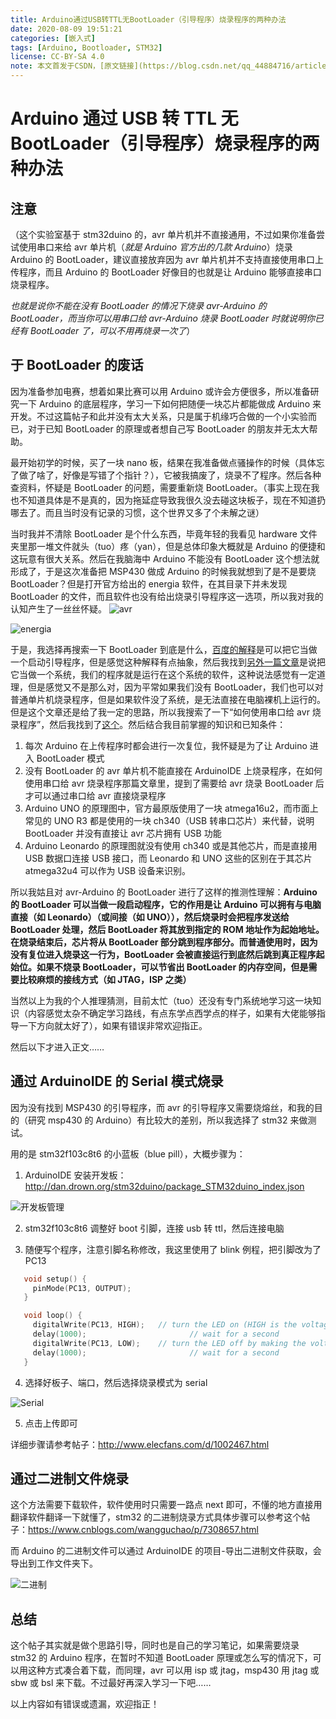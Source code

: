 ```yaml
---
title: Arduino通过USB转TTL无BootLoader（引导程序）烧录程序的两种办法
date: 2020-08-09 19:51:21
categories: [嵌入式]
tags: [Arduino, Bootloader, STM32]
license: CC-BY-SA 4.0
note: 本文首发于CSDN，[原文链接](https://blog.csdn.net/qq_44884716/article/details/107898812)。
---
```


# Arduino 通过 USB 转 TTL 无 BootLoader（引导程序）烧录程序的两种办法

## 注意

（这个实验室基于 stm32duino 的，avr 单片机并不直接通用，不过如果你准备尝试使用串口来给 avr 单片机（_就是 Arduino 官方出的几款 Arduino_）烧录 Arduino 的 BootLoader，建议直接放弃因为 avr 单片机并不支持直接使用串口上传程序，而且 Arduino 的 BootLoader 好像目的也就是让 Arduino 能够直接串口烧录程序。

_也就是说你不能在没有 BootLoader 的情况下烧录 avr-Arduino 的 BootLoader，而当你可以用串口给 avr-Arduino 烧录 BootLoader 时就说明你已经有 BootLoader 了，可以不用再烧录一次了_）

## 于 BootLoader 的废话

因为准备参加电赛，想着如果比赛可以用 Arduino 或许会方便很多，所以准备研究一下 Arduino 的底层程序，学习一下如何把随便一块芯片都能做成 Arduino 来开发。不过这篇帖子和此并没有太大关系，只是属于机缘巧合做的一个小实验而已，对于已知 BootLoader 的原理或者想自己写 BootLoader 的朋友并无太大帮助。

最开始初学的时候，买了一块 nano 板，结果在我准备做点骚操作的时候（具体忘了做了啥了，好像是写错了个指针？），它被我搞废了，烧录不了程序。然后各种查资料，怀疑是 BootLoader 的问题，需要重新烧 BootLoader。（事实上现在我也不知道具体是不是真的，因为拖延症导致我很久没去碰这块板子，现在不知道扔哪去了。而且当时没有记录的习惯，这个世界又多了个未解之谜）

当时我并不清除 BootLoader 是个什么东西，毕竟年轻的我看见 hardware 文件夹里那一堆文件就头（tuo）疼（yan），但是总体印象大概就是 Arduino 的便捷和这玩意有很大关系。然后在我脑海中 Arduino 不能没有 BootLoader 这个想法就形成了，于是这次准备把 MSP430 做成 Arduino 的时候我就想到了是不是要烧 BootLoader？但是打开官方给出的 energia 软件，在其目录下并未发现 BootLoader 的文件，而且软件也没有给出烧录引导程序这一选项，所以我对我的认知产生了一丝丝怀疑。
![avr](https://i-blog.csdnimg.cn/blog_migrate/89700e50a16f79ed64fc41553b94362c.png)

![energia](https://i-blog.csdnimg.cn/blog_migrate/1faee740b48f0ec670aebde6bbf8f117.png)

于是，我选择再搜索一下 BootLoader 到底是什么，[百度的解释](https://baike.baidu.com/item/BootLoader/8733520?fr=aladdin)是可以把它当做一个启动引导程序，但是感觉这种解释有点抽象，然后我找到[另外一篇文章](https://www.cnblogs.com/anandexuechengzhangzhilu/p/10719808.html)是说把它当做一个系统，我们的程序就是运行在这个系统的软件，这种说法感觉有一定道理，但是感觉又不是那么对，因为平常如果我们没有 BootLoader，我们也可以对普通单片机烧录程序，但是如果软件没了系统，是无法直接在电脑裸机上运行的。但是这个文章还是给了我一定的思路，所以我搜索了一下“如何使用串口给 avr 烧录程序”，然后我找到了[这个](https://wenku.baidu.com/view/de9810795acfa1c7aa00ccd8.html)。然后结合我目前掌握的知识和已知条件：

1. 每次 Arduino 在上传程序时都会进行一次复位，我怀疑是为了让 Arduino 进入 BootLoader 模式
2. 没有 BootLoader 的 avr 单片机不能直接在 ArduinoIDE 上烧录程序，在如何使用串口给 avr 烧录程序那篇文章里，提到了需要给 avr 烧录 BootLoader 后才可以通过串口给 avr 直接烧录程序
3. Arduino UNO 的原理图中，官方最原版使用了一块 atmega16u2，而市面上常见的 UNO R3 都是使用的一块 ch340（USB 转串口芯片）来代替，说明 BootLoader 并没有直接让 avr 芯片拥有 USB 功能
4. Arduino Leonardo 的原理图就没有使用 ch340 或是其他芯片，而是直接用 USB 数据口连接 USB 接口，而 Leonardo 和 UNO 这些的区别在于其芯片 atmega32u4 可以作为 USB 设备来识别。

所以我姑且对 avr-Arduino 的 BootLoader 进行了这样的推测性理解：**Arduino 的 BootLoader 可以当做一段启动程序，它的作用是让 Arduino 可以拥有与电脑直接（如 Leonardo）（或间接（如 UNO）），然后烧录时会把程序发送给 BootLoader 处理，然后 BootLoader 将其放到指定的 ROM 地址作为起始地址。在烧录结束后，芯片将从 BootLoader 部分跳到程序部分。而普通使用时，因为没有复位进入烧录这一行为，BootLoader 会被直接运行到底然后跳到真正程序起始位。如果不烧录 BootLoader，可以节省出 BootLoader 的内存空间，但是需要比较麻烦的接线方式（如 JTAG，ISP 之类）**

当然以上为我的个人推理猜测，目前太忙（tuo）还没有专门系统地学习这一块知识（内容感觉太杂不确定学习路线，有点东学点西学点的样子，如果有大佬能够指导一下方向就太好了），如果有错误非常欢迎指正。

然后以下才进入正文……

## 通过 ArduinoIDE 的 Serial 模式烧录

因为没有找到 MSP430 的引导程序，而 avr 的引导程序又需要烧熔丝，和我的目的（研究 msp430 的 Arduino）有比较大的差别，所以我选择了 stm32 来做测试。

用的是 stm32f103c8t6 的小蓝板（blue pill），大概步骤为：

1. ArduinoIDE 安装开发板：http://dan.drown.org/stm32duino/package_STM32duino_index.json

![开发板管理](https://i-blog.csdnimg.cn/blog_migrate/70f01c9835cfe2792692c5f00555ede4.png)

2. stm32f103c8t6 调整好 boot 引脚，连接 usb 转 ttl，然后连接电脑

3. 随便写个程序，注意引脚名称修改，我这里使用了 blink 例程，把引脚改为了 PC13

```cpp
   void setup() {
     pinMode(PC13, OUTPUT);
   }

   void loop() {
     digitalWrite(PC13, HIGH);   // turn the LED on (HIGH is the voltage level)
     delay(1000);                       // wait for a second
     digitalWrite(PC13, LOW);    // turn the LED off by making the voltage LOW
     delay(1000);                       // wait for a second
   }
```

4. 选择好板子、端口，然后选择烧录模式为 serial

![Serial](https://i-blog.csdnimg.cn/blog_migrate/0c32af7676ee0b7015f5451cf51485f7.png)

5. 点击上传即可

详细步骤请参考帖子：http://www.elecfans.com/d/1002467.html

## 通过二进制文件烧录

这个方法需要下载软件，软件使用时只需要一路点 next 即可，不懂的地方直接用翻译软件翻译一下就懂了，stm32 的二进制烧录方式具体步骤可以参考这个帖子：https://www.cnblogs.com/wangguchao/p/7308657.html

而 Arduino 的二进制文件可以通过 ArduinoIDE 的项目-导出二进制文件获取，会导出到工作文件夹下。

![二进制](https://i-blog.csdnimg.cn/blog_migrate/209ec1bafe6ef1e59222db663663839c.png)

## 总结

这个帖子其实就是做个思路引导，同时也是自己的学习笔记，如果需要烧录 stm32 的 Arduino 程序，在暂时不知道 BootLoader 原理或怎么写的情况下，可以用这种方式凑合着下载，而同理，avr 可以用 isp 或 jtag，msp430 用 jtag 或 sbw 或 bsl 来下载。不过最好再深入学习一下吧……

以上内容如有错误或遗漏，欢迎指正！
